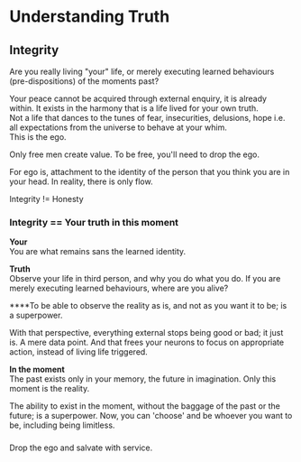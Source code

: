 # Understanding Truth

## Integrity

Are you really living "your" life, or merely executing learned behaviours \(pre-dispositions\) of the moments past?

Your peace cannot be acquired through external enquiry, it is already within. It exists in the harmony that is a life lived for your own truth.   
Not a life that dances to the tunes of fear, insecurities, delusions, hope i.e. all expectations from the universe to behave at your whim.  
This is the ego.  
  
Only free men create value. To be free, you'll need to drop the ego.

For ego is, attachment to the identity of the person that you think you are in your head. In reality, there is only flow.  


Integrity != Honesty

### Integrity == Your truth in this moment

**Your**  
You are what remains sans the learned identity.

**Truth**  
Observe your life in third person, and why you do what you do. If you are merely executing learned behaviours, where are you alive?  
  
****To be able to observe the reality as is, and not as you want it to be; is a superpower. 

With that perspective, everything external stops being good or bad; it just is. A mere data point. And that frees your neurons to focus on appropriate action, instead of living life triggered.

**In the moment**  
The past exists only in your memory, the future in imagination. Only this moment is the reality.

The ability to exist in the moment, without the baggage of the past or the future; is a superpower. Now, you can 'choose' and be whoever you want to be, including being limitless.

### 

Drop the ego and salvate with service.

